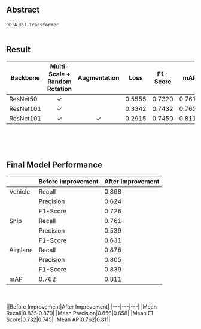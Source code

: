 ## Abstract
`DOTA` `RoI-Transformer`
<br/><br/>

## Result
|Backbone|Multi-Scale + Random Rotation|Augmentation|Loss|F1-Score|mAP|
|---|---|---|---|---|---|
|ResNet50|<div align="center">✓</div>||<div align="center">0.5555</div>|<div align="center">0.7320</div>|<div align="center">0.7618</div>|
|ResNet101|<div align="center">✓</div>||<div align="center">0.3342</div>|<div align="center">0.7432</div>|<div align="center">0.7624</div>|
|ResNet101|<div align="center">✓</div>|<div align="center">✓</div>|<div align="center">0.2915</div>|<div align="center">0.7450|<div align="center">0.8110</div>|

<br/><br/><br/>
## Final Model Performance
||Before Improvement|After Improvement|
|---|---|---|
|Vehicle|Recall|0.868|0.840|
||Precision|0.624|0.560|
||F1-Score|0.726|0.672|
|Ship|Recall|0.761|0.801|
||Precision|0.539|0.523|
||F1-Score|0.631|0.644|
|Airplane|Recall|0.876|0.969|
||Precision|0.805|0.892|
||F1-Score|0.839|0.929|
|mAP|0.762|0.811|
  
<br/><br/>
||Before Improvement|After Improvement|
|---|---|---|
|Mean Recall|0.835|0.870|
|Mean Precision|0.656|0.658|
|Mean F1 Score|0.732|0.745|
|Mean AP|0.762|0.811|
